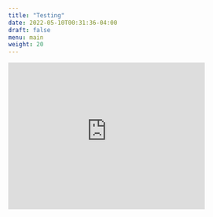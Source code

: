 ```yaml
---
title: "Testing"
date: 2022-05-10T00:31:36-04:00
draft: false
menu: main
weight: 20
---
```



<iframe src="https://www.google.com/maps/embed?pb=!1m10!1m8!1m3!1d15353.450878242744!2d-48.02317488406982!3d-15.837522278990438!3m2!1i1024!2i768!4f13.1!5e0!3m2!1spt-BR!2sbr!4v1668740429251!5m2!1spt-BR!2sbr" width="400" height="300" style="border:0;" allowfullscreen="" loading="lazy" referrerpolicy="no-referrer-when-downgrade">

batata

{{< np >}}
